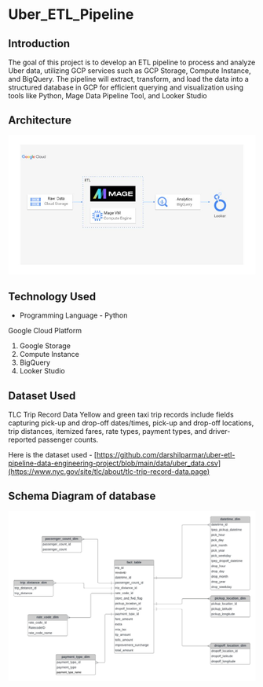 # Uber_ETL_Pipeline

## Introduction

The goal of this project is to develop an ETL pipeline to process and analyze Uber data, utilizing GCP services such as GCP Storage, Compute Instance, and BigQuery. The pipeline will extract, transform, and load the data into a structured database in GCP for efficient querying and visualization using tools like Python, Mage Data Pipeline Tool, and Looker Studio
## Architecture 
<img src="architecture.jpg">

## Technology Used
- Programming Language - Python

Google Cloud Platform
1. Google Storage
2. Compute Instance 
3. BigQuery
4. Looker Studio



## Dataset Used
TLC Trip Record Data
Yellow and green taxi trip records include fields capturing pick-up and drop-off dates/times, pick-up and drop-off locations, trip distances, itemized fares, rate types, payment types, and driver-reported passenger counts. 

Here is the dataset used - [https://github.com/darshilparmar/uber-etl-pipeline-data-engineering-project/blob/main/data/uber_data.csv](https://www.nyc.gov/site/tlc/about/tlc-trip-record-data.page)




## Schema Diagram of database
<img src="data_model.jpeg">


